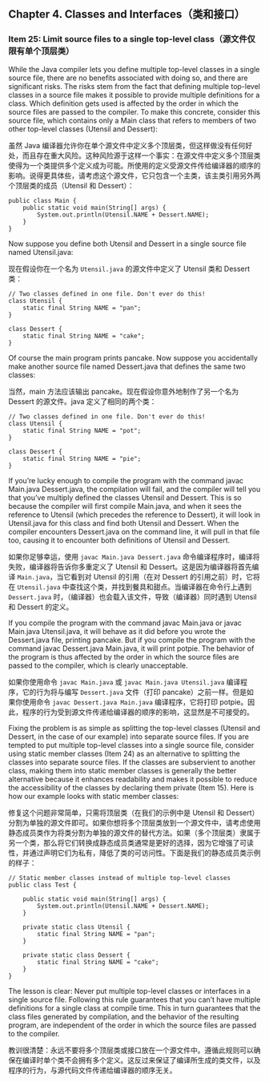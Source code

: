 ## Chapter 4. Classes and Interfaces（类和接口）

### Item 25: Limit source files to a single top-level class（源文件仅限有单个顶层类）

While the Java compiler lets you define multiple top-level classes in a single source file, there are no benefits associated with doing so, and there are significant risks. The risks stem from the fact that defining multiple top-level classes in a source file makes it possible to provide multiple definitions for a class. Which definition gets used is affected by the order in which the source files are passed to the compiler. To make this concrete, consider this source file, which contains only a Main class that refers to members of two other top-level classes (Utensil and Dessert):

虽然 Java 编译器允许你在单个源文件中定义多个顶层类，但这样做没有任何好处，而且存在重大风险。这种风险源于这样一个事实：在源文件中定义多个顶层类使得为一个类提供多个定义成为可能。所使用的定义受源文件传给编译器的顺序的影响。说得更具体些，请考虑这个源文件，它只包含一个主类，该主类引用另外两个顶层类的成员（Utensil 和 Dessert）：

```
public class Main {
    public static void main(String[] args) {
        System.out.println(Utensil.NAME + Dessert.NAME);
    }
}
```

Now suppose you define both Utensil and Dessert in a single source file named Utensil.java:

现在假设你在一个名为 `Utensil.java` 的源文件中定义了 Utensil 类和 Dessert 类：

```
// Two classes defined in one file. Don't ever do this!
class Utensil {
    static final String NAME = "pan";
}

class Dessert {
    static final String NAME = "cake";
}
```

Of course the main program prints pancake. Now suppose you accidentally make another source file named Dessert.java that defines the same two classes:

当然，main 方法应该输出 pancake。现在假设你意外地制作了另一个名为 Dessert 的源文件。java 定义了相同的两个类：

```
// Two classes defined in one file. Don't ever do this!
class Utensil {
    static final String NAME = "pot";
}

class Dessert {
    static final String NAME = "pie";
}
```

If you’re lucky enough to compile the program with the command javac Main.java Dessert.java, the compilation will fail, and the compiler will tell you that you’ve multiply defined the classes Utensil and Dessert. This is so because the compiler will first compile Main.java, and when it sees the reference to Utensil (which precedes the reference to Dessert), it will look in Utensil.java for this class and find both Utensil and Dessert. When the compiler encounters Dessert.java on the command line, it will pull in that file too, causing it to encounter both definitions of Utensil and Dessert.

如果你足够幸运，使用 `javac Main.java Dessert.java` 命令编译程序时，编译将失败，编译器将告诉你多重定义了 Utensil 和 Dessert。这是因为编译器将首先编译 `Main.java`，当它看到对 Utensil 的引用（在对 Dessert 的引用之前）时，它将在 `Utensil.java` 中查找这个类，并找到餐具和甜点。当编译器在命令行上遇到 `Dessert.java` 时，（编译器）也会载入该文件，导致（编译器）同时遇到 Utensil 和 Dessert 的定义。

If you compile the program with the command javac Main.java or javac Main.java Utensil.java, it will behave as it did before you wrote the Dessert.java file, printing pancake. But if you compile the program with the command javac Dessert.java Main.java, it will print potpie. The behavior of the program is thus affected by the order in which the source files are passed to the compiler, which is clearly unacceptable.

如果你使用命令 `javac Main.java` 或 `javac Main.java Utensil.java` 编译程序，它的行为将与编写 `Dessert.java` 文件（打印 pancake）之前一样。但是如果你使用命令 `javac Dessert.java Main.java` 编译程序，它将打印 potpie。因此，程序的行为受到源文件传递给编译器的顺序的影响，这显然是不可接受的。

Fixing the problem is as simple as splitting the top-level classes (Utensil and Dessert, in the case of our example) into separate source files. If you are tempted to put multiple top-level classes into a single source file, consider using static member classes (Item 24) as an alternative to splitting the classes into separate source files. If the classes are subservient to another class, making them into static member classes is generally the better alternative because it enhances readability and makes it possible to reduce the accessibility of the classes by declaring them private (Item 15). Here is how our example looks with static member classes:

修复这个问题非常简单，只需将顶层类（在我们的示例中是 Utensil 和 Dessert）分割为单独的源文件即可。如果你想将多个顶层类放到一个源文件中，请考虑使用静态成员类作为将类分割为单独的源文件的替代方法。如果（多个顶层类）隶属于另一个类，那么将它们转换成静态成员类通常是更好的选择，因为它增强了可读性，并通过声明它们为私有，降低了类的可访问性。下面是我们的静态成员类示例的样子：

```
// Static member classes instead of multiple top-level classes
public class Test {

    public static void main(String[] args) {
        System.out.println(Utensil.NAME + Dessert.NAME);
    }

    private static class Utensil {
        static final String NAME = "pan";
    }

    private static class Dessert {
        static final String NAME = "cake";
    }
}
```

The lesson is clear: Never put multiple top-level classes or interfaces in a single source file. Following this rule guarantees that you can’t have multiple definitions for a single class at compile time. This in turn guarantees that the class files generated by compilation, and the behavior of the resulting program, are independent of the order in which the source files are passed to the compiler.

教训很清楚：永远不要将多个顶层类或接口放在一个源文件中。遵循此规则可以确保在编译时单个类不会拥有多个定义。这反过来保证了编译所生成的类文件，以及程序的行为，与源代码文件传递给编译器的顺序无关。


